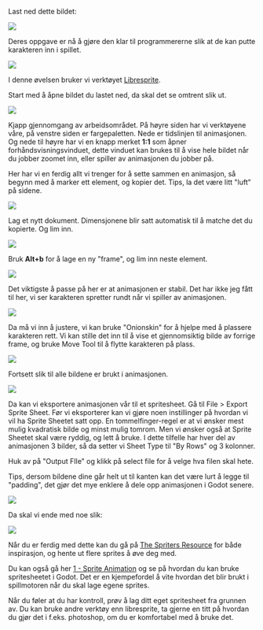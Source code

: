 Last ned dette bildet:

![](../media/A_sprite0.png)

Deres oppgave er nå å gjøre den klar til programmererne slik at de kan putte karakteren inn i spillet.

![](../media/A_lys6.gif)

I denne øvelsen bruker vi verktøyet [Libresprite](https://libresprite.github.io/#!/downloads).

Start med å åpne bildet du lastet ned, da skal det se omtrent slik ut.

![](../media/2025-03-04-15-29-15-image.png)

Kjapp gjennomgang av arbeidsområdet. På høyre siden har vi verktøyene våre, på venstre siden er fargepaletten. Nede er tidslinjen til animasjonen. Og nede til høyre har vi en knapp merket **1:1** som åpner forhåndsvisningsvinduet, dette vinduet kan brukes til å vise hele bildet når du jobber zoomet inn, eller spiller av animasjonen du jobber på.

Her har vi en ferdig allt vi trenger for å sette sammen en animasjon, så begynn med å marker ett element, og kopier det. Tips, la det være litt "luft" på sidene.

![](../media/A_sprite1.gif)

Lag et nytt dokument. Dimensjonene blir satt automatisk til å matche det du kopierte. Og lim inn.

![](../media/A_sprite2.gif)

Bruk **Alt+b** for å lage en ny "frame", og lim inn neste element.

![](../media/A_sprite3.gif)

Det viktigste å passe på her er at animasjonen er stabil. Det har ikke jeg fått til her, vi ser karakteren spretter rundt når vi spiller av animasjonen.

![](../media/A_sprite4.gif)

Da må vi inn å justere, vi kan bruke "Onionskin" for å hjelpe med å plassere karakteren rett. Vi kan stille det inn til å vise et gjennomsiktig bilde av forrige frame, og bruke Move Tool til å flytte karakteren på plass.

![](../media/A_sprite5.gif)

Fortsett slik til alle bildene er brukt i animasjonen.

![](../media/A_sprite7.gif)

Da kan vi eksportere animasjonen vår til et spritesheet. Gå til File > Export Sprite Sheet. Før vi eksporterer kan vi gjøre noen instillinger på hvordan vi vil ha Sprite Sheetet satt opp. En tommelfinger-regel er at vi ønsker mest mulig kvadratisk bilde og minst mulig tomrom. Men vi ønsker også at Sprite Sheetet skal være ryddig, og lett å bruke. I dette tilfelle har hver del av animasjonen 3 bilder, så da setter vi Sheet Type til "By Rows" og 3 kolonner. 

Huk av på "Output FIle" og klikk på select file for å velge hva filen skal hete. 

Tips, dersom bildene dine går helt ut til kanten kan det være lurt å legge til "padding", det gjør det mye enklere å dele opp animasjonen i Godot senere.

![](../media/A_sprite6.gif)

Da skal vi ende med noe slik:

 ![](../media/2025-03-04-16-13-31-image.png)

Når du er ferdig med dette kan du gå på [The Spriters Resource](https://www.spriters-resource.com/) for både inspirasjon, og hente ut flere sprites å øve deg med. 

Du kan også gå her [1 - Sprite Animation](https://ensva002.github.io/Godotkurs%202024/pages/1_-_Sprite_Animation.html) og se på hvordan du kan bruke spritesheetet i Godot. Det er en kjempefordel å vite hvordan det blir brukt i spillmotoren når du skal lage egene sprites.

Når du føler at du har kontroll, prøv å lag ditt eget spritesheet fra grunnen av. Du kan bruke andre verktøy enn libresprite, ta gjerne en titt på hvordan du gjør det i f.eks. photoshop, om du er komfortabel med å bruke det.
